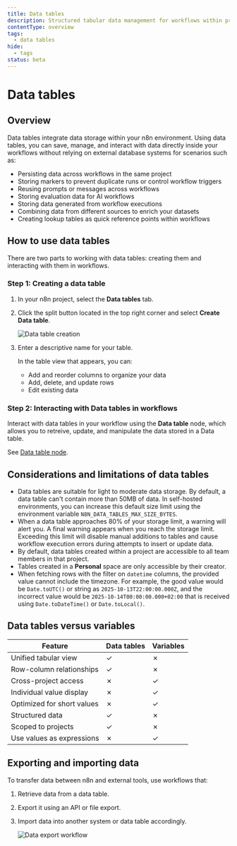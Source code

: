 ```yaml
---
title: Data tables
description: Structured tabular data management for workflows within project boundaries
contentType: overview
tags:
  - data tables
hide:
  - tags
status: beta
---
```


# Data tables 

## Overview

Data tables integrate data storage within your n8n environment. Using data tables, you can save, manage, and interact with data directly inside your workflows without relying on external database systems for scenarios such as:

- Persisting data across workflows in the same project
- Storing markers to prevent duplicate runs or control workflow triggers
- Reusing prompts or messages across workflows
- Storing evaluation data for AI workflows
- Storing data generated from workflow executions
- Combining data from different sources to enrich your datasets
- Creating lookup tables as quick reference points within workflows

## How to use data tables

There are two parts to working with data tables: creating them and interacting with them in workflows.

### Step 1: Creating a data table

1. In your n8n project, select the **Data tables** tab.
2. Click the split button located in the top right corner and select **Create Data table**.

    ![Data table creation](/_images/data/data-tables/create-data-table.png)

3. Enter a descriptive name for your table.
   
   In the table view that appears, you can:
   
   * Add and reorder columns to organize your data
   * Add, delete, and update rows
   * Edit existing data

### Step 2: Interacting with Data tables in workflows

Interact with data tables in your workflow using the **Data table** node, which allows you to retreive, update, and manipulate the data stored in a Data table.

See [Data table node](/integrations/builtin/core-nodes/n8n-nodes-base.datatable/index.md).

## Considerations and limitations of data tables

- Data tables are suitable for light to moderate data storage. By default, a data table can't contain more than 50MB of data. In self-hosted environments, you can increase this default size limit using the environment variable `N8N_DATA_TABLES_MAX_SIZE_BYTES`.
- When a data table approaches 80% of your storage limit, a warning will alert you. A final warning appears when you reach the storage limit. Exceeding this limit will disable manual additions to tables and cause workflow execution errors during attempts to insert or update data.
- By default, data tables created within a project are accessible to all team members in that project.
- Tables created in a **Personal** space are only accessible by their creator.
- When fetching rows with the filter on `datetime` columns, the provided value cannot include the timezone. For example, the good value would be `Date.toUTC()` or string as `2025-10-13T22:00:00.000Z`, and the incorrect value would be `2025-10-14T00:00:00.000+02:00` that is received using `Date.toDateTime()` or `Date.toLocal()`.

## Data tables versus variables

| Feature | Data tables | Variables |
|---------|-------------|-----------|
| Unified tabular view | ✓ | ✗ |
| Row-column relationships | ✓ | ✗ |
| Cross-project access | ✗ | ✓ |
| Individual value display | ✗ | ✓ |
| Optimized for short values | ✗ | ✓ |
| Structured data | ✓ | ✗ |
| Scoped to projects | ✓ | ✗ |
| Use values as expressions | ✗ | ✓ |

## Exporting and importing data

To transfer data between n8n and external tools, use workflows that:

1. Retrieve data from a data table.
2. Export it using an API or file export.
3. Import data into another system or data table accordingly.

    ![Data export workflow](/_images/data/data-tables/data-table-export.png)
